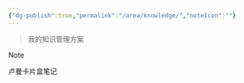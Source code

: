 ```yaml
---
{"dg-publish":true,"permalink":"/area/knowledge/","noteIcon":""}
---
```


> 我的知识管理方案


> [!NOTE]
> 卢曼卡片盒笔记
